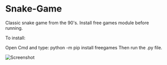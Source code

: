 # Snake-Game
Classic snake game from the 90's. 
Install free games module before running.
<p>To install:</p>
Open Cmd and type: python -m pip install freegames
Then run the .py file.

![Screenshot](SnakeGame_screenshot.png)
